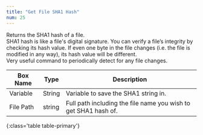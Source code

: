 ```yaml
---
title: "Get File SHA1 Hash"
num: 25
---
```


Returns the SHA1 hash of a file.\
SHA1 hash is like a file's digital signature. You can verify a file’s integrity by checking its hash value. If even one byte in the file changes (i.e. the file is modified in any way), its hash value will be different.\
Very useful command to periodically detect for any file changes.

| Box Name | Type | Description | 
|-------|--------|--------
|Variable|String|Variable to save the SHA1 string in.
|File Path|	string|	Full path including the file name you wish to get SHA1 hash of.|
{:class='table table-primary'}









